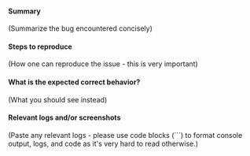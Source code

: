 #### Summary
(Summarize the bug encountered concisely)


#### Steps to reproduce
(How one can reproduce the issue - this is very important)


#### What is the expected correct behavior?
(What you should see instead)


#### Relevant logs and/or screenshots
(Paste any relevant logs - please use code blocks (```) to format console output,
logs, and code as it's very hard to read otherwise.)
